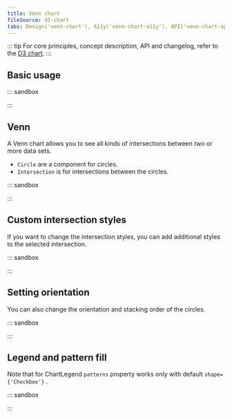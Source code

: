 ```yaml
---
title: Venn chart
fileSource: d3-chart
tabs: Design('venn-chart'), A11y('venn-chart-a11y'), API('venn-chart-api'), Examples('venn-chart-d3-code'), Changelog('d3-chart-changelog')
---
```


::: tip
For core principles, concept description, API and changelog, refer to the [D3 chart](/data-display/d3-chart/d3-chart).
:::

## Basic usage

::: sandbox

<script lang="tsx">
  export Demo from './examples/basic-usage.tsx'; 
</script>

:::

## Venn

A Venn chart allows you to see all kinds of intersections between two or more data sets.

* `Circle` are a component for circles.
* `Intersection` is for intersections between the circles.

::: sandbox

<script lang="tsx">
  export Demo from './examples/venn.tsx'; 
</script>

:::

## Custom intersection styles

If you want to change the intersection styles, you can add additional styles to the selected intersection.

::: sandbox

<script lang="tsx">
  export Demo from './examples/custom-intersection-styles.tsx'; 
</script>

:::

## Setting orientation

You can also change the orientation and stacking order of the circles.

::: sandbox

<script lang="tsx">
  export Demo from './examples/setting-orientation.tsx'; 
</script>

:::

## Legend and pattern fill

Note that for ChartLegend `patterns` property works only with default `shape={'Checkbox'}` .

::: sandbox

<script lang="tsx">
  export Demo from './examples/legend-and-pattern-fill.tsx'; 
</script>

:::
